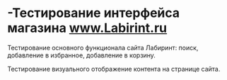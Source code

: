 # -Тестирование интерфейса магазина www.Labirint.ru

Тестирование основного функционала сайта Лабиринт: поиск, добавление в избранное, добавление в корзину.

Тестирование визуального отображение контента на странице сайта.

